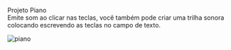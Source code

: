 Projeto Piano <br/>
Emite som ao clicar nas teclas, você também pode criar uma trilha sonora colocando escrevendo as teclas no campo de texto.

![piano](https://user-images.githubusercontent.com/65027607/190796450-04894122-09ea-4cfa-8284-b92c1e22e2c0.png)

